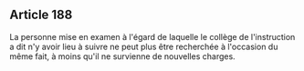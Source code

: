 Article 188
----
La personne mise en examen à l'égard de laquelle le collège de l'instruction a
dit n'y avoir lieu à suivre ne peut plus être recherchée à l'occasion du même
fait, à moins qu'il ne survienne de nouvelles charges.
